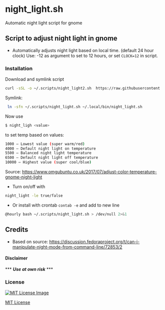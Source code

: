 # night_light.sh
 Automatic night light script for gnome

## Script to adjust night light in gnome

- Automatically adjusts night light based on local time. (default 24 hour clock)
  Use: -12 as argument to set to 12 hours, or set `CLOCK=12` in script.
  
### Installation

Download and symlink script

```bash
curl -sSL -o ~/.scripts/night_light2.sh  https://raw.githubusercontent.com/tmiland/night_light.sh/main/night_light.sh
```

Symlink:
  ```bash
   ln -sfn ~/.scripts/night_light.sh ~/.local/bin/night_light.sh
  ```
  Now use 
  ```bash
  $ night_ligh <value>
  ```
  to set temp based on values:

  ```bash
  1000 — Lowest value (super warm/red)
  4000 — Default night light on temperature
  5500 — Balanced night light temperature
  6500 — Default night light off temperature
  10000 — Highest value (super cool/blue)
  ```
  Source: https://www.omgubuntu.co.uk/2017/07/adjust-color-temperature-gnome-night-light
  
- Turn on/off with 

```bash
night_light -le true/false
```

  - Or install with crontab `contab -e` and add to new line
```bash
@hourly bash ~/.scripts/night_light.sh > /dev/null 2>&1
```

## Credits

- Based on source: https://discussion.fedoraproject.org/t/can-i-manipulate-night-mode-from-command-line/72853/2

#### Disclaimer 

*** ***Use at own risk*** ***

### License

[![MIT License Image](https://upload.wikimedia.org/wikipedia/commons/thumb/0/0c/MIT_logo.svg/220px-MIT_logo.svg.png)](https://github.com/tmiland/night_light.sh/blob/master/LICENSE)

[MIT License](https://github.com/tmiland/night_light.sh/blob/master/LICENSE)